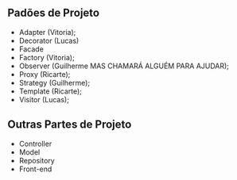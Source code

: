 ## Padões de Projeto
  - Adapter (Vitoria);
  - Decorator (Lucas)
  - Facade 
  - Factory (Vitoria);
  - Observer (Guilherme MAS CHAMARÁ ALGUÉM PARA AJUDAR);
  - Proxy (Ricarte);
  - Strategy (Guilherme);
  - Template (Ricarte);
  - Visitor (Lucas);

## Outras Partes de Projeto
  - Controller
  - Model
  - Repository
  - Front-end
